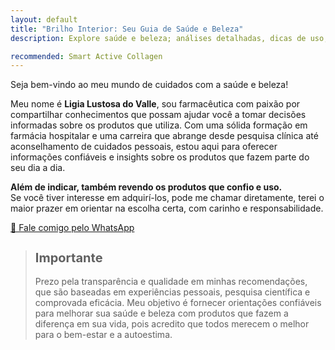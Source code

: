 ```yaml
---
layout: default
title: "Brilho Interior: Seu Guia de Saúde e Beleza" 
description: Explore saúde e beleza; análises detalhadas, dicas de uso, informações de ingredientes e guia para escolher produtos ideais para você.

recommended: Smart Active Collagen
---
```


Seja bem-vindo ao meu mundo de cuidados com a saúde e beleza!

Meu nome é **Ligia Lustosa do Valle**, sou farmacêutica com paixão por compartilhar conhecimentos
que possam ajudar você a tomar decisões informadas sobre os produtos que utiliza.
Com uma sólida formação em farmácia hospitalar e uma carreira que abrange desde pesquisa clínica
até aconselhamento de cuidados pessoais, estou aqui para oferecer informações confiáveis e insights
sobre os produtos que fazem parte do seu dia a dia.

**Além de indicar, também revendo os produtos que confio e uso.**  
Se você tiver interesse em adquirí-los, pode me chamar diretamente, terei o maior prazer em orientar na escolha certa, com carinho e responsabilidade.

[💬 Fale comigo pelo WhatsApp](https://wa.me/5541999740546?text=Olá%2C+Ligia%21+Vi+seu+site+Brilho+Interior+e+gostaria+de+saber+mais+sobre+os+produtos+que+você+recomenda.)


> <h2 style="font-size:20px"><span style="color:#3498db" class="ion-information-circled"></span> Importante</h2>
> Prezo pela transparência e qualidade em minhas recomendações, que são baseadas em experiências pessoais, pesquisa científica e comprovada eficácia. Meu objetivo é fornecer orientações confiáveis para melhorar sua saúde e beleza com produtos que fazem a diferença em sua vida, pois acredito que todos merecem o melhor para o bem-estar e a autoestima.
>
 
